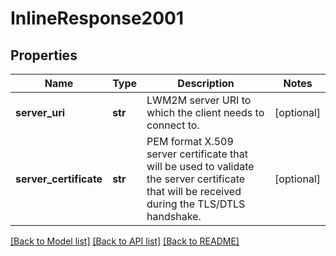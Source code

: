 # InlineResponse2001

## Properties
Name | Type | Description | Notes
------------ | ------------- | ------------- | -------------
**server_uri** | **str** | LWM2M server URI to which the client needs to connect to. | [optional] 
**server_certificate** | **str** | PEM format X.509 server certificate that will be used to validate the server certificate that will be received during the TLS/DTLS handshake. | [optional] 

[[Back to Model list]](../README.md#documentation-for-models) [[Back to API list]](../README.md#documentation-for-api-endpoints) [[Back to README]](../README.md)


